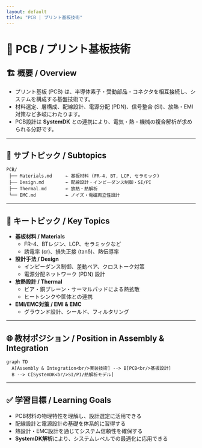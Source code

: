 ```yaml
---
layout: default
title: "PCB | プリント基板技術"
---
```


# 🧩 PCB / プリント基板技術

## 🏗 概要 / Overview
- プリント基板 (PCB) は、半導体素子・受動部品・コネクタを相互接続し、システムを構成する基盤技術です。  
- 材料選定、層構成、配線設計、電源分配 (PDN)、信号整合 (SI)、放熱・EMI 対策など多岐にわたります。  
- PCB設計は **SystemDK** との連携により、電気・熱・機械の複合解析が求められる分野です。  

---

## 📂 サブトピック / Subtopics
```
PCB/
 ├── Materials.md     ← 基板材料 (FR-4, BT, LCP, セラミック)
 ├── Design.md        ← 配線設計・インピーダンス制御・SI/PI
 ├── Thermal.md       ← 放熱・熱解析
 └── EMC.md           ← ノイズ・電磁両立性設計
```

---

## 🔑 キートピック / Key Topics
- **基板材料 / Materials**
  - FR-4、BTレジン、LCP、セラミックなど
  - 誘電率 (εr)、損失正接 (tanδ)、熱伝導率  
- **設計手法 / Design**
  - インピーダンス制御、差動ペア、クロストーク対策
  - 電源分配ネットワーク (PDN) 設計  
- **放熱設計 / Thermal**
  - ビア・銅プレーン・サーマルパッドによる熱拡散
  - ヒートシンクや筐体との連携  
- **EMI/EMC対策 / EMI & EMC**
  - グラウンド設計、シールド、フィルタリング  

---

## 🌐 教材ポジション / Position in Assembly & Integration
```mermaid
graph TD
  A[Assembly & Integration<br/>実装技術] --> B[PCB<br/>基板設計]
  B --> C[SystemDK<br/>SI/PI/熱解析モデル]
```

---

## ✅ 学習目標 / Learning Goals
- PCB材料の物理特性を理解し、設計選定に活用できる  
- 配線設計と電源設計の基礎を体系的に習得する  
- 熱設計・EMC設計を通じてシステム信頼性を確保する  
- **SystemDK解析**により、システムレベルでの最適化に応用できる  

